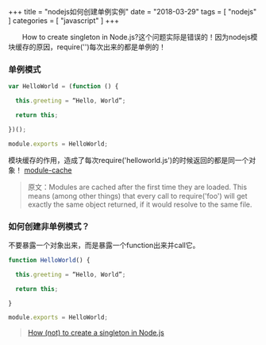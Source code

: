 +++
title = "nodejs如何创建单例实例"
date = "2018-03-29"
tags = [ "nodejs" ]
categories = [ "javascript" ]
+++

　　How to create singleton in Node.js?这个问题实际是错误的！因为nodejs模块缓存的原因，require('')每次出来的都是单例的！
<!--more-->
### 单例模式

```js
var HelloWorld = (function () {

  this.greeting = “Hello, World”;

  return this;

})();

module.exports = HelloWorld;
```

模块缓存的作用，造成了每次require('helloworld.js')的时候返回的都是同一个对象！
[module-cache](https://nodejs.org/api/modules.html#modules_caching '点我访问')

>原文：Modules are cached after the first time they are loaded. This means (among other things) that every call to require('foo') will get exactly the same object returned, if it would resolve to the same file.

### 如何创建非单例模式？

不要暴露一个对象出来，而是暴露一个function出来并call它。

```js
function HelloWorld() {

  this.greeting = “Hello, World”;

  return this;

}

module.exports = HelloWorld;
```
>[How (not) to create a singleton in Node.js](https://medium.com/@iaincollins/how-not-to-create-a-singleton-in-node-js-bd7fde5361f5 '点我访问')
